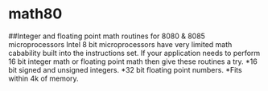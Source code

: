 # math80
##Integer and floating point math routines for 8080 &amp; 8085 microprocessors
Intel 8 bit microprocessors have very limited math cabability built into the instructions set. If your application needs to perform 16 bit integer math or floating point math then give these routines a try.
*16 bit signed and unsigned integers.
*32 bit floating point numbers.
*Fits within 4k of memory.

